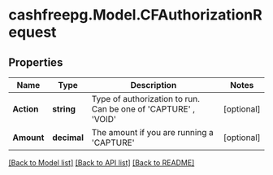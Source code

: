 # cashfreepg.Model.CFAuthorizationRequest

## Properties

Name | Type | Description | Notes
------------ | ------------- | ------------- | -------------
**Action** | **string** | Type of authorization to run. Can be one of &#39;CAPTURE&#39; , &#39;VOID&#39; | [optional] 
**Amount** | **decimal** | The amount if you are running a &#39;CAPTURE&#39; | [optional] 

[[Back to Model list]](../README.md#documentation-for-models) [[Back to API list]](../README.md#documentation-for-api-endpoints) [[Back to README]](../README.md)

